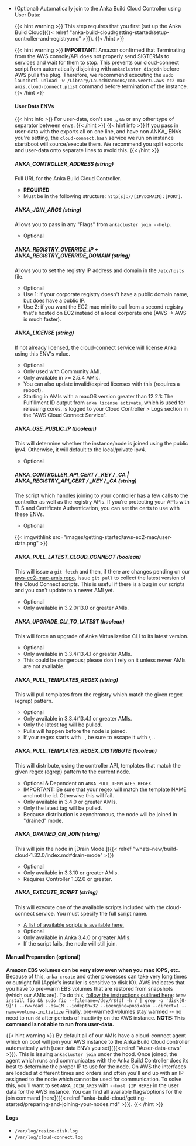 ---
---

- (Optional) Automatically join to the Anka Build Cloud Controller using User Data:

  {{< hint warning >}}
  This step requires that you first [set up the Anka Build Cloud]({{< relref "anka-build-cloud/getting-started/setup-controller-and-registry.md" >}}).
  {{< /hint >}}

  {{< hint warning >}}
  **IMPORTANT:** Amazon confirmed that Terminating from the AWS console/API does not properly send SIGTERMs to services and wait for them to stop. This prevents our cloud-connect script from automatically disjoining with `ankacluster disjoin` before AWS pulls the plug. Therefore, we recommend executing the `sudo launchctl unload -w /Library/LaunchDaemons/com.veertu.aws-ec2-mac-amis.cloud-connect.plist` command before termination of the instance.
  {{< /hint >}}

  #### User Data ENVs

  {{< hint info >}}
  For user-data, don't use `;`, `&&` or any other type of separator between envs.
  {{< /hint >}}
  {{< hint info >}}
  If you pass in user-data with the exports all on one line, and have non ANKA_ ENVs you're setting, the `cloud-connect.bash` service we run on instance start/boot will source/execute them. We recommend you split exports and user-data onto separate lines to avoid this.
  {{< /hint >}}

  ##### ANKA_CONTROLLER_ADDRESS (string)

  Full URL for the Anka Build Cloud Controller.

  - **REQUIRED**
  - Must be in the following structure: `http[s]://[IP/DOMAIN]:[PORT]`.

  ##### ANKA_JOIN_ARGS (string)

  Allows you to pass in any "Flags" from `ankacluster join --help`.

  - Optional

  ##### ANKA_REGISTRY_OVERRIDE_IP + ANKA_REGISTRY_OVERRIDE_DOMAIN (string)

  Allows you to set the registry IP address and domain in the `/etc/hosts` file.

  - Optional
  - Use 1: if your corporate registry doesn't have a public domain name, but does have a public IP.
  - Use 2: if you want the EC2 mac mini to pull from a second registry that's hosted on EC2 instead of a local corporate one (AWS -> AWS is much faster).

  ##### ANKA_LICENSE (string)

  If not already licensed, the cloud-connect service will license Anka using this ENV's value.

  - Optional
  - Only used with Community AMI.
  - Only available in >= 2.5.4 AMIs.
  - You can also update invalid/expired licenses with this (requires a reboot).
  - Starting in AMIs with a macOS version greater than 12.2.1: The Fulfillment ID output from `anka license activate`, which is used for releasing cores, is logged to your Cloud Controller > Logs section in the "AWS Cloud Connect Service".

  ##### ANKA_USE_PUBLIC_IP (boolean)

  This will determine whether the instance/node is joined using the public ipv4. Otherwise, it will default to the local/private ipv4.
  
  - Optional

  ##### ANKA_CONTROLLER_API_CERT / _KEY / _CA | ANKA_REGISTRY_API_CERT / _KEY / _CA (string)

  The script which handles joining to your controller has a few calls to the controller as well as the registry APIs. If you're protecting your APIs with TLS and Certificate Authentication, you can set the certs to use with these ENVs.

  - Optional

  {{< imgwithlink src="images/getting-started/aws-ec2-mac/user-data.png" >}}


  ##### ANKA_PULL_LATEST_CLOUD_CONNECT (boolean)

  This will issue a `git fetch` and then, if there are changes pending on our [aws-ec2-mac-amis repo](https://github.com/veertuinc/aws-ec2-mac-amis), issue `git pull` to collect the latest version of the Cloud Connect scripts. This is useful if there is a bug in our scripts and you can't update to a newer AMI yet.

  - Optional
  - Only available in 3.2.0/13.0 or greater AMIs.

  ##### ANKA_UPGRADE_CLI_TO_LATEST (boolean)

  This will force an upgrade of Anka Virtualization CLI to its latest version.

  - Optional
  - Only available in 3.3.4/13.4.1 or greater AMIs.
  - This could be dangerous; please don't rely on it unless newer AMIs are not available.

  ##### ANKA_PULL_TEMPLATES_REGEX (string)

  This will pull templates from the registry which match the given regex (egrep) pattern.

  - Optional
  - Only available in 3.3.4/13.4.1 or greater AMIs.
  - Only the latest tag will be pulled.
  - Pulls will happen before the node is joined.
  - If your regex starts with `-`, be sure to escape it with `\-`.

  ##### ANKA_PULL_TEMPLATES_REGEX_DISTRIBUTE (boolean)

  This will distribute, using the controller API, templates that match the given regex (egrep) pattern to the current node. 

  - Optional & Dependent on `ANKA_PULL_TEMPLATES_REGEX`.
  - IMPORTANT: Be sure that your regex will match the template NAME and not the id. Otherwise this will fail.
  - Only available in 3.4.0 or greater AMIs.
  - Only the latest tag will be pulled.
  - Because distribution is asynchronous, the node will be joined in "drained" mode.

  ##### ANKA_DRAINED_ON_JOIN (string)

  This will join the node in [Drain Mode.]({{< relref "whats-new/build-cloud-1.32.0/index.md#drain-mode" >}})

  - Optional
  - Only available in 3.3.10 or greater AMIs.
  - Requires Controller 1.32.0 or greater.

  ##### ANKA_EXECUTE_SCRIPT (string)

  This will execute one of the available scripts included with the cloud-connect service. You must specify the full script name.

  - [A list of available scripts is available here.](https://github.com/veertuinc/aws-ec2-mac-amis/tree/main/scripts)
  - Optional
  - Only available in Anka 3.4.0 or greater AMIs.
  - If the script fails, the node will still join.

#### Manual Preparation (optional)

**Amazon EBS volumes can be very slow even when you max iOPS, etc.** Because of this, `anka create` and other processes can take very long times or outright fail (Apple's installer is sensitive to disk IO). AWS indicates that you have to pre-warm EBS volumes that are restored from snapshots (which our AMIs are). To do this, [follow the instructions outlined here](https://docs.aws.amazon.com/AWSEC2/latest/UserGuide/ebs-initialize.html#ebs-initialize-linux): `brew install fio && sudo fio --filename=/dev/r$(df -h / | grep -o 'disk[0-9]') --rw=read --bs=1M --iodepth=32 --ioengine=posixaio --direct=1 --name=volume-initialize` Finally, pre-warmed volumes stay warmed -- no need to run `dd` after periods of inactivity on the AWS instance. **NOTE: This command is not able to run from user-data.**

{{< hint warning >}}
By default all of our AMIs have a cloud-connect agent which on boot will join your AWS instance to the Anka Build Cloud controller automatically with [user data ENVs you set]({{< relref "#user-data-envs" >}}). This is issuing `ankacluster join` under the hood. Once joined, the agent which runs and communicates with the Anka Build Controller does its best to determine the proper IP to use for the node. On AWS the interfaces are loaded at different times and orders and often you'll end up with an IP assigned to the node which cannot be used for communication. To solve this, you'll want to set `ANKA_JOIN_ARGS` with `--host {IP HERE}` in the user data for the AWS instance. You can find all available flags/options for the join command [here]({{< relref "anka-build-cloud/getting-started/preparing-and-joining-your-nodes.md" >}}).
{{< /hint >}}

<!-- 
Our AMIs attempt to do the majority of preparation for you, however, there are several steps you need to perform once the instance is started:

1. Enable VNC:

```bash
sudo defaults write /var/db/launchd.db/com.apple.launchd/overrides.plist com.apple.screensharing -dict Disabled -bool false
sudo launchctl load -w /System/Library/LaunchDaemons/com.apple.screensharing.plist
```

1. Set password with `sudo /usr/bin/dscl . -passwd /Users/ec2-user {PASSWORD HERE}`

{{< hint info >}}
Some of our older AMIs (2.5.7 or older) set a default password to `zbun0ok=`. We no longer do that in AMIs by default for security reasons. **It is unsafe to continue to use the default password we set.** You can change it with `sudo /usr/bin/dscl . -passwd /Users/ec2-user zbun0ok= {NEW PASSWORD HERE}`
{{< /hint >}}

1. You now need to VNC in and log into the ec2-user (requirement for Anka to start the hypervisor): `open vnc://ec2-user:{NEWPASSWORDHERE}@{INSTANCEPUBLICIP}`.


{{< hint info >}}
You can see how we generate these AMIs in our open source repo: https://github.com/veertuinc/aws-ec2-mac-amis.
{{< /hint >}} -->

#### Logs

- `/var/log/resize-disk.log`
- `/var/log/cloud-connect.log`
